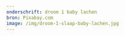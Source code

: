 ```yaml
---
onderschrift: droom 1 baby lachen
bron: Pixabay.com
image: /img/droom-1-slaap-baby-lachen.jpg
---
```

